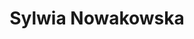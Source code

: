 ---
# Display name
title: Sylwia Nowakowska

# Is this the primary user of the site?
superuser: false

# Role/position
role: PostDoc

# Organizations/Affiliations
organizations:
- name: University Hospital Zurich (Diagnostic and Interventional Radiology)
  url: ""

# Short bio (displayed in user profile at end of posts)
bio: My research interests include distributed robotics, mobile computing and programmable matter.

interests:
- Artificial Intelligence in Medical Imaging

education:
  courses:
  - course: PhD in Nanoscience
    institution: University of Basel, Switzerland
    year: 2012-2016
  - course: MSc in Technical Physics
    institution: Poznan University of Technology, Poland
    year: 2011-2012
  - course: BSc in Technical Physics
    institution: Poznan University of Technology, Poland
    year: 2007-2011

# Social/Academic Networking
# For available icons, see: https://sourcethemes.com/academic/docs/page-builder/#icons
#   For an email link, use "fas" icon pack, "envelope" icon, and a link in the
#   form "mailto:your-email@example.com" or "#contact" for contact widget.
social:
- icon: envelope
  icon_pack: fas
  link: ''
- icon: twitter
  icon_pack: fab
  link: 
- icon: google-scholar
  icon_pack: ai
  link: 
- icon: github
  icon_pack: fab
  link: https://github.com/gcushen
# Link to a PDF of your resume/CV from the About widget.
# To enable, copy your resume/CV to `static/files/cv.pdf` and uncomment the lines below.
# - icon: cv
#   icon_pack: ai
#   link: files/cv.pdf

# Enter email to display Gravatar (if Gravatar enabled in Config)
email: ""

# Highlight the author in author lists? (true/false)
highlight_name: false

# Organizational groups that you belong to (for People widget)
#   Set this to `[]` or comment out if you are not using People widget.
user_groups:
- Researchers
---